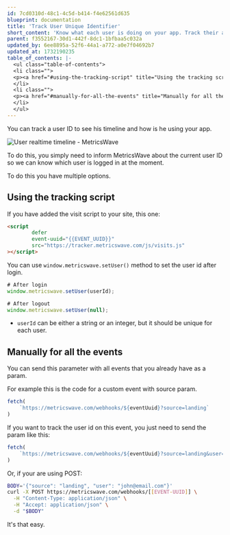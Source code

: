 ```yaml
---
id: 7cd0310d-48c1-4c5d-b414-f4e62561d635
blueprint: documentation
title: 'Track User Unique Identifier'
short_content: 'Know what each user is doing on your app. Track their actions, clicks, forms, and purchases.'
parent: f3552167-30d1-442f-8dc1-1bfbaa5c032a
updated_by: 6ee8895a-52f6-44a1-a772-a0e7f04692b7
updated_at: 1732190235
table_of_contents: |-
  <ul class="table-of-contents">
  <li class="">
  <p><a href="#using-the-tracking-script" title="Using the tracking script">Using the tracking script</a></p>
  </li>
  <li class="">
  <p><a href="#manually-for-all-the-events" title="Manually for all the events">Manually for all the events</a></p>
  </li>
  </ul>
---
```

You can track a user ID to see his timeline and how is he using your app.

![User realtime timeline - MetricsWave](/storage/documentation/user-timeline.png)

To do this, you simply need to inform MetricsWave about the current user ID so we can know which user is logged in at the moment.

To do this you have multiple options.

## Using the tracking script

If you have added the visit script to your site, this one:

```html
<script 
        defer
        event-uuid="{{EVENT_UUID}}" 
        src="https://tracker.metricswave.com/js/visits.js"
></script>
```

You can use `window.metricswave.setUser()` method to set the user id after login.

```javascript
# After login
window.metricswave.setUser(userId);

# After logout
window.metricswave.setUser(null);
```

- `userId` can be either a string or an integer, but it should be unique for each user.

## Manually for all the events

You can send this parameter with all events that you already have as a param.

For example this is the code for a custom event with source param.

```javascript
fetch(
    `https://metricswave.com/webhooks/${eventUuid}?source=landing`
)
```

If you want to track the user id on this event, you just need to send the param like this:

```javascript
fetch(
    `https://metricswave.com/webhooks/${eventUuid}?source=landing&user=john@email.com`
)
```

Or, if your are using POST:

```bash
BODY='{"source": "landing", "user": "john@email.com"}'
curl -X POST https://metricswave.com/webhooks/[[EVENT-UUID]] \
  -H "Content-Type: application/json" \
  -H "Accept: application/json" \
  -d "$BODY"
```

It's that easy.